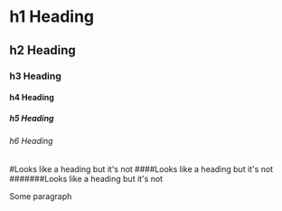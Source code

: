 # h1 Heading

## h2 Heading

### h3 Heading

#### h4 Heading

##### h5 Heading

###### h6 Heading

#Looks like a heading but it's not
####Looks like a heading but it's not
#######Looks like a heading but it's not

Some paragraph